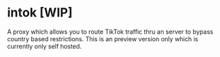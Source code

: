 # intok [WIP]
A proxy which allows you to route TikTok traffic thru an server to bypass country based restrictions.
This is an preview version only which is currently only self hosted. 
